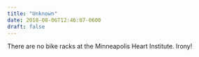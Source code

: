 ```yaml
---
title: "Unknown"
date: 2018-08-06T12:46:07-0600
draft: false
---
```


There are no bike racks at the Minneapolis Heart Institute. Irony!
